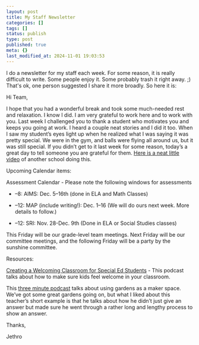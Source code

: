 ```yaml
---
layout: post
title: My Staff Newsletter
categories: []
tags: []
status: publish
type: post
published: true
meta: {}
last_modified_at: 2024-11-01 19:03:53
---
```


I do a newsletter for my staff each week. For some reason, it is really difficult to write. Some people enjoy it. Some probably trash it right away. ;) That's ok, one person suggested I share it more broadly. So here it is:

Hi Team,


I hope that you had a wonderful break and took some much-needed rest and relaxation. I know I did. I am very grateful to work here and to work with you. Last week I challenged you to thank a student who motivates you and keeps you going at work. I heard a couple neat stories and I did it too. When I saw my student’s eyes light up when he realized what I was saying it was pretty special. We were in the gym, and balls were flying all around us, but it was still special. If you didn’t get to it last week for some reason, today’s a great day to tell someone you are grateful for them. 
[Here is a neat little video](https://www.youtube.com/watch?v=UFLzjl9OZm4) of another school doing this.


Upcoming Calendar items:


Assessment Calendar -  Please note the following windows for assessments


* –8:  AIMS:  Dec. 5–16th (done in ELA and Math Classes)


* –12:  MAP (include writing!):  Dec. 1–16 (We will do ours next week. More details to follow.)


* –12:   SRI:  Nov. 28-Dec. 9th (Done in ELA or Social Studies classes)


This Friday will be our grade-level team meetings. Next Friday will be our committee meetings, and the following Friday will be a party by the sunshine committee.


Resources:



[Creating a Welcoming Classroom for Special Ed Students](https://overcast.fm/+CcIce5RKc) - This podcast talks about how to make sure kids feel welcome in your classroom.


This 
[three minute podcast](https://overcast.fm/+Gw9lh_960) talks about using gardens as a maker space. We’ve got some great gardens going on, but what I liked about this teacher’s short example is that he talks about how he didn’t just give an answer but made sure he went through a rather long and lengthy process to show an answer.


Thanks,


Jethro
